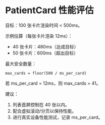# PatientCard 性能评估

目标：100 张卡片渲染时间 < 500ms。

示例估算（每张卡片渲染 12ms）：
- 40 张卡片：480ms（达成目标）
- 50 张卡片：600ms（超出目标）

最大安全数量：
```
max_cards = floor(500 / ms_per_card)
```
若 ms_per_card = 12ms，则 max_cards = 41。

建议：
1. 列表首屏控制在 40 张以内。
2. 配合虚拟滚动/分页以保持性能。
3. 进行真实设备性能测试，记录 ms_per_card。
